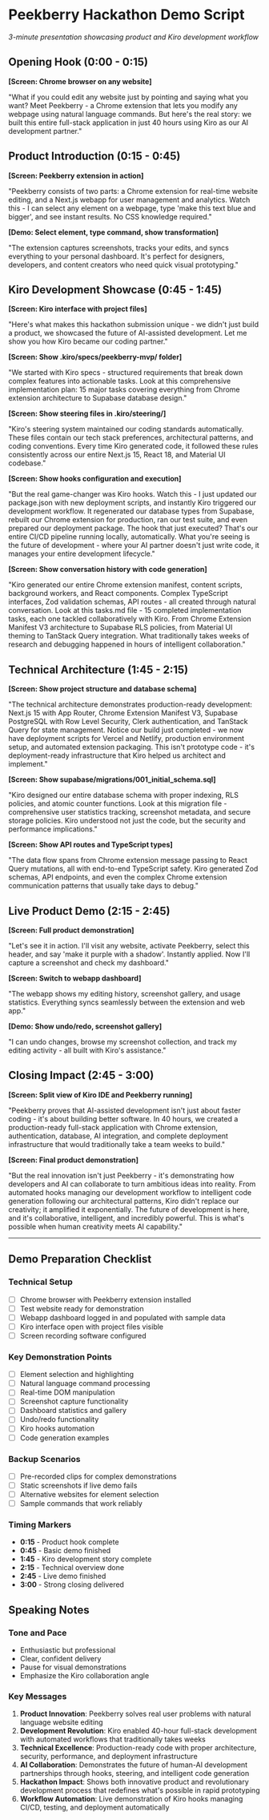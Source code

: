 # Peekberry Hackathon Demo Script

_3-minute presentation showcasing product and Kiro development workflow_

## Opening Hook (0:00 - 0:15)

**[Screen: Chrome browser on any website]**

"What if you could edit any website just by pointing and saying what you want? Meet Peekberry - a Chrome extension that lets you modify any webpage using natural language commands. But here's the real story: we built this entire full-stack application in just 40 hours using Kiro as our AI development partner."

## Product Introduction (0:15 - 0:45)

**[Screen: Peekberry extension in action]**

"Peekberry consists of two parts: a Chrome extension for real-time website editing, and a Next.js webapp for user management and analytics. Watch this - I can select any element on a webpage, type 'make this text blue and bigger', and see instant results. No CSS knowledge required."

**[Demo: Select element, type command, show transformation]**

"The extension captures screenshots, tracks your edits, and syncs everything to your personal dashboard. It's perfect for designers, developers, and content creators who need quick visual prototyping."

## Kiro Development Showcase (0:45 - 1:45)

**[Screen: Kiro interface with project files]**

"Here's what makes this hackathon submission unique - we didn't just build a product, we showcased the future of AI-assisted development. Let me show you how Kiro became our coding partner."

**[Screen: Show .kiro/specs/peekberry-mvp/ folder]**

"We started with Kiro specs - structured requirements that break down complex features into actionable tasks. Look at this comprehensive implementation plan: 15 major tasks covering everything from Chrome extension architecture to Supabase database design."

**[Screen: Show steering files in .kiro/steering/]**

"Kiro's steering system maintained our coding standards automatically. These files contain our tech stack preferences, architectural patterns, and coding conventions. Every time Kiro generated code, it followed these rules consistently across our entire Next.js 15, React 18, and Material UI codebase."

**[Screen: Show hooks configuration and execution]**

"But the real game-changer was Kiro hooks. Watch this - I just updated our package.json with new deployment scripts, and instantly Kiro triggered our development workflow. It regenerated our database types from Supabase, rebuilt our Chrome extension for production, ran our test suite, and even prepared our deployment package. The hook that just executed? That's our entire CI/CD pipeline running locally, automatically. What you're seeing is the future of development - where your AI partner doesn't just write code, it manages your entire development lifecycle."

**[Screen: Show conversation history with code generation]**

"Kiro generated our entire Chrome extension manifest, content scripts, background workers, and React components. Complex TypeScript interfaces, Zod validation schemas, API routes - all created through natural conversation. Look at this tasks.md file - 15 completed implementation tasks, each one tackled collaboratively with Kiro. From Chrome Extension Manifest V3 architecture to Supabase RLS policies, from Material UI theming to TanStack Query integration. What traditionally takes weeks of research and debugging happened in hours of intelligent collaboration."

## Technical Architecture (1:45 - 2:15)

**[Screen: Show project structure and database schema]**

"The technical architecture demonstrates production-ready development: Next.js 15 with App Router, Chrome Extension Manifest V3, Supabase PostgreSQL with Row Level Security, Clerk authentication, and TanStack Query for state management. Notice our build just completed - we now have deployment scripts for Vercel and Netlify, production environment setup, and automated extension packaging. This isn't prototype code - it's deployment-ready infrastructure that Kiro helped us architect and implement."

**[Screen: Show supabase/migrations/001_initial_schema.sql]**

"Kiro designed our entire database schema with proper indexing, RLS policies, and atomic counter functions. Look at this migration file - comprehensive user statistics tracking, screenshot metadata, and secure storage policies. Kiro understood not just the code, but the security and performance implications."

**[Screen: Show API routes and TypeScript types]**

"The data flow spans from Chrome extension message passing to React Query mutations, all with end-to-end TypeScript safety. Kiro generated Zod schemas, API endpoints, and even the complex Chrome extension communication patterns that usually take days to debug."

## Live Product Demo (2:15 - 2:45)

**[Screen: Full product demonstration]**

"Let's see it in action. I'll visit any website, activate Peekberry, select this header, and say 'make it purple with a shadow'. Instantly applied. Now I'll capture a screenshot and check my dashboard."

**[Screen: Switch to webapp dashboard]**

"The webapp shows my editing history, screenshot gallery, and usage statistics. Everything syncs seamlessly between the extension and web app."

**[Demo: Show undo/redo, screenshot gallery]**

"I can undo changes, browse my screenshot collection, and track my editing activity - all built with Kiro's assistance."

## Closing Impact (2:45 - 3:00)

**[Screen: Split view of Kiro IDE and Peekberry running]**

"Peekberry proves that AI-assisted development isn't just about faster coding - it's about building better software. In 40 hours, we created a production-ready full-stack application with Chrome extension, authentication, database, AI integration, and complete deployment infrastructure that would traditionally take a team weeks to build."

**[Screen: Final product demonstration]**

"But the real innovation isn't just Peekberry - it's demonstrating how developers and AI can collaborate to turn ambitious ideas into reality. From automated hooks managing our development workflow to intelligent code generation following our architectural patterns, Kiro didn't replace our creativity; it amplified it exponentially. The future of development is here, and it's collaborative, intelligent, and incredibly powerful. This is what's possible when human creativity meets AI capability."

---

## Demo Preparation Checklist

### Technical Setup

- [ ] Chrome browser with Peekberry extension installed
- [ ] Test website ready for demonstration
- [ ] Webapp dashboard logged in and populated with sample data
- [ ] Kiro interface open with project files visible
- [ ] Screen recording software configured

### Key Demonstration Points

- [ ] Element selection and highlighting
- [ ] Natural language command processing
- [ ] Real-time DOM manipulation
- [ ] Screenshot capture functionality
- [ ] Dashboard statistics and gallery
- [ ] Undo/redo functionality
- [ ] Kiro hooks automation
- [ ] Code generation examples

### Backup Scenarios

- [ ] Pre-recorded clips for complex demonstrations
- [ ] Static screenshots if live demo fails
- [ ] Alternative websites for element selection
- [ ] Sample commands that work reliably

### Timing Markers

- **0:15** - Product hook complete
- **0:45** - Basic demo finished
- **1:45** - Kiro development story complete
- **2:15** - Technical overview done
- **2:45** - Live demo finished
- **3:00** - Strong closing delivered

## Speaking Notes

### Tone and Pace

- Enthusiastic but professional
- Clear, confident delivery
- Pause for visual demonstrations
- Emphasize the Kiro collaboration angle

### Key Messages

1. **Product Innovation**: Peekberry solves real user problems with natural language website editing
2. **Development Revolution**: Kiro enabled 40-hour full-stack development with automated workflows that traditionally takes weeks
3. **Technical Excellence**: Production-ready code with proper architecture, security, performance, and deployment infrastructure
4. **AI Collaboration**: Demonstrates the future of human-AI development partnerships through hooks, steering, and intelligent code generation
5. **Hackathon Impact**: Shows both innovative product and revolutionary development process that redefines what's possible in rapid prototyping
6. **Workflow Automation**: Live demonstration of Kiro hooks managing CI/CD, testing, and deployment automatically
